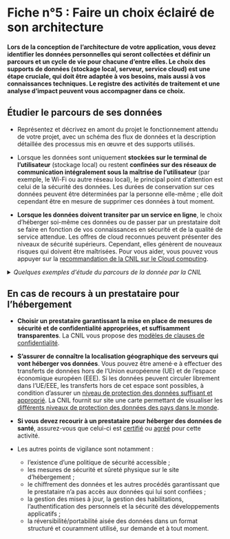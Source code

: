 # Fiche n°5 : Faire un choix éclairé de son architecture

#### Lors de la conception de l’architecture de votre application, vous devez identifier les données personnelles qui seront collectées et définir un parcours et un cycle de vie pour chacune d’entre elles. Le choix des supports de données (stockage local, serveur, service cloud) est une étape cruciale, qui doit être adaptée à vos besoins, mais aussi à vos connaissances techniques. Le registre des activités de traitement et une analyse d’impact peuvent vous accompagner dans ce choix.

## Étudier le parcours de ses données

*  Représentez et décrivez en amont du projet le fonctionnement attendu de votre projet, avec un schéma des flux de données et la description détaillée des processus mis en œuvre et des supports utilisés.

* Lorsque les données sont uniquement **stockées sur le terminal de l’utilisateur** (stockage local) ou restent **confinées sur des réseaux de communication intégralement sous la maîtrise de l’utilisateur** (par exemple, le Wi-Fi ou autre réseau local), le principal point d’attention est celui de la sécurité des données. Les durées de conservation sur ces données peuvent être déterminées par la personne elle-même ; elle doit cependant être en mesure de supprimer ces données à tout moment.

* **Lorsque les données doivent transiter par un service en ligne**, le choix d’héberger soi-même ces données ou de passer par un prestataire doit se faire en fonction de vos connaissances en sécurité et de la qualité de service attendue. Les offres de cloud reconnues peuvent présenter des niveaux de sécurité supérieurs. Cependant, elles génèrent de nouveaux risques qui doivent être maîtrisées. Pour vous aider, vous pouvez vous appuyer sur la [recommandation de la CNIL sur le Cloud computing](https://www.cnil.fr/sites/default/files/typo/document/Recommandations_pour_les_entreprises_qui_envisagent_de_souscrire_a_des_services_de_Cloud.pdf).

<details>
     <summary> <em> Quelques exemples d'étude du parcours de la donnée par la CNIL</em> </summary>
<br>

Les packs de conformité sectoriels sur les [compteurs communicants](https://www.cnil.fr/sites/default/files/typo/document/Pack_de_Conformite_COMPTEURS_COMMUNICANTS.pdf), [les véhicules connectés](https://www.cnil.fr/sites/default/files/atoms/files/pack_vehicules_connectes_web.pdf) et [la silver économie](https://www.cnil.fr/sites/default/files/atoms/files/pack_silver_economie_v4.pdf), ainsi que le [livre blanc sur les assistants vocaux](https://www.cnil.fr/sites/default/files/atoms/files/cnil_livre-blanc-assistants-vocaux.pdf) peuvent vous accompagner dans l'identification des parcours de données de votre produit.

Chaque cas d'usage met ainsi en œuvre des parcours distincts pour lesquels la création d'un compte et l'intervention d'un ou plusieurs acteurs externes peuvent être nécessaires.

La conformité de ces parcours est étudiée suivant 3 étapes :

* l'identification du traitement, du responsable et de sa base légale,
* l'identification des données collectées ainsi que de leur durée de conservation,
* l'information et la garantie des droits des personnes concernées.
 

Ces analyses peuvent vous accompagner dans l'identification des développements à prévoir, suivant les caractéristiques du traitement, la base juridique applicable et l'identification des données qui nécessitent une attention particulière du fait de leur caractère sensible.

</details>

## En cas de recours à un prestataire pour l’hébergement

* **Choisir un prestataire garantissant la  mise en  place  de  mesures  de  sécurité  et  de  confidentialité appropriées, et suffisamment transparentes**. La CNIL vous propose des [modèles de clauses de confidentialité](https://www.cnil.fr/sites/default/files/typo/document/Recommandations_pour_les_entreprises_qui_envisagent_de_souscrire_a_des_services_de_Cloud.pdf).

* **S’assurer de connaître la localisation géographique des serveurs qui vont héberger vos données**. Vous pouvez être amené⋅e à effectuer des transferts de données hors de l’Union européenne (UE) et de l’espace économique européen (EEE). Si les données peuvent circuler librement dans l’UE/EEE, les transferts hors de cet espace sont possibles, à condition d’assurer un [niveau de protection des données suffisant et approprié](https://www.cnil.fr/fr/transferer-des-donnees-hors-de-lue). La CNIL fournit sur site une carte permettant de visualiser les [différents niveaux de protection des données des pays dans le monde](https://www.cnil.fr/fr/la-protection-des-donnees-dans-le-monde).

* **Si vous devez recourir à un prestataire pour héberger des données de santé**, assurez-vous que celui-ci est [certifié](https://esante.gouv.fr/labels-certifications/hds/liste-des-herbergeurs-certifies) ou [agréé](https://esante.gouv.fr/labels-certifications/hds/liste-des-herbergeurs-agrees) pour cette activité.

* Les autres points de vigilance sont notamment :
    - l’existence d’une politique de sécurité accessible ;
    - les mesures de sécurité et sûreté physique sur le site d’hébergement ;
    - le chiffrement des données et les autres procédés garantissant que le prestataire n’a pas accès aux données qui lui sont confiées ;
    - la gestion des mises à jour, la gestion des habilitations, l’authentification des personnels et la sécurité des développements applicatifs ;
    - la réversibilité/portabilité aisée des données dans un format structuré et couramment utilisé, sur demande et à tout moment.
